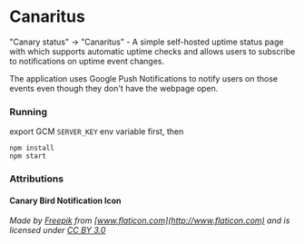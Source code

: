 # Canaritus

"Canary status" -> "Canaritus" - A simple self-hosted uptime status page with which supports automatic uptime checks and allows users to subscribe to notifications on uptime event changes. 

The application uses Google Push Notifications to notify users on those events even though they don't have the webpage open.

### Running
export GCM `SERVER_KEY` env variable first, then
```
npm install
npm start
```

### Attributions
#### Canary Bird Notification Icon 
*Made by [Freepik](http://www.freepik.com) from [www.flaticon.com](http://www.flaticon.com) and is licensed under [CC BY 3.0](http://creativecommons.org/licenses/by/3.0/)*
